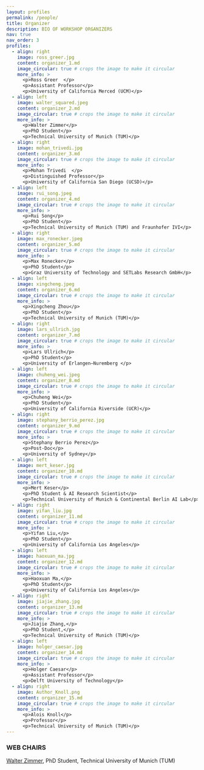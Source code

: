 ```yaml
---
layout: profiles
permalink: /people/
title: Organizer
description: BIO OF WORKSHOP ORGANIZERS
nav: true
nav_order: 3
profiles:
  - align: right
    image: ross_greer.jpg
    content: organizer_1.md
    image_circular: true # crops the image to make it circular
    more_info: >
      <p>Ross Greer  </p>
      <p>Assistant Professor</p>
      <p>University of California Merced (UCM)</p>
  - align: left
    image: walter_squared.jpeg
    content: organizer_2.md
    image_circular: true # crops the image to make it circular
    more_info: >
      <p>Walter Zimmer</p>
      <p>PhD Student</p>
      <p>Technical University of Munich (TUM)</p>
  - align: right
    image: mohan_trivedi.jpg
    content: organizer_3.md
    image_circular: true # crops the image to make it circular
    more_info: >
      <p>Mohan Trivedi  </p>
      <p>Distinguished Professor</p>
      <p>University of California San Diego (UCSD)</p>
  - align: left
    image: rui_song.jpeg
    content: organizer_4.md
    image_circular: true # crops the image to make it circular
    more_info: >
      <p>Rui Song</p>
      <p>PhD Student</p>
      <p>Technical University of Munich (TUM) and Fraunhofer IVI</p>
  - align: right
    image: max_ronecker.jpeg
    content: organizer_5.md
    image_circular: true # crops the image to make it circular
    more_info: >
      <p>Max Ronecker</p>
      <p>PhD Student</p>
      <p>Graz University of Technology and SETLabs Research GmbH</p>
  - align: left
    image: xingcheng.jpeg
    content: organizer_6.md
    image_circular: true # crops the image to make it circular
    more_info: >
      <p>Xingcheng Zhou</p>
      <p>PhD Student</p>
      <p>Technical University of Munich (TUM)</p>
  - align: right
    image: lars_ullrich.jpg
    content: organizer_7.md
    image_circular: true # crops the image to make it circular
    more_info: >
      <p>Lars Ullrich</p>
      <p>PhD Student</p>
      <p>University of Erlangen–Nuremberg </p>  
  - align: left
    image: chuheng_wei.jpeg
    content: organizer_8.md
    image_circular: true # crops the image to make it circular
    more_info: >
      <p>Chuheng Wei</p>
      <p>PhD Student</p>
      <p>University of California Riverside (UCR)</p>
  - align: right
    image: stephany_berrio_perez.jpg
    content: organizer_9.md
    image_circular: true # crops the image to make it circular
    more_info: >
      <p>Stephany Berrio Perez</p>
      <p>Post-Doc</p>
      <p>University of Sydney</p>
  - align: left
    image: mert_keser.jpg
    content: organizer_10.md
    image_circular: true # crops the image to make it circular
    more_info: >
      <p>Mert Keser</p>
      <p>PhD Student & AI Research Scientist</p>
      <p>Technical University of Munich & Continental Berlin AI Lab</p>
  - align: right
    image: yifan_liu.jpg 
    content: organizer_11.md
    image_circular: true # crops the image to make it circular
    more_info: >
      <p>Yifan Liu,</p>
      <p>PhD Student</p>
      <p>University of California Los Angeles</p>
  - align: left
    image: haoxuan_ma.jpg
    content: organizer_12.md
    image_circular: true # crops the image to make it circular
    more_info: >
      <p>Haoxuan Ma,</p>
      <p>PhD Student</p>
      <p>University of California Los Angeles</p>
  - align: right
    image: jiajie_zhang.jpg
    content: organizer_13.md
    image_circular: true # crops the image to make it circular
    more_info: >
      <p>Jiajie Zhang,</p>
      <p>PhD Student,</p>
      <p>Technical University of Munich (TUM)</p>      
  - align: left
    image: holger_caesar.jpg
    content: organizer_14.md
    image_circular: true # crops the image to make it circular
    more_info: >
      <p>Holger Caesar</p>
      <p>Assistant Professor</p>
      <p>Delft University of Technology</p>
  - align: right
    image: Author_Knoll.png
    content: organizer_15.md
    image_circular: true # crops the image to make it circular
    more_info: >
      <p>Alois Knoll</p>
      <p>Professor</p>
      <p>Technical University of Munich (TUM)</p>
---
```


### WEB CHAIRS

[Walter Zimmer](https://walzimmer.github.io/), PhD Student, Technical University of Munich (TUM)

